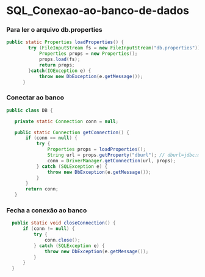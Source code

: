 # SQL_Conexao-ao-banco-de-dados

### Para ler o arquivo db.properties
```java
public static Properties loadProperties() {
		try (FileInputStream fs = new FileInputStream("db.properties")){
			Properties props = new Properties();
			props.load(fs);
			return props;
		}catch(IOException e) {
			throw new DbException(e.getMessage());
	  }
 ```
 
 ### Conectar ao banco
 ```java
 public class DB {

	private static Connection conn = null;

	public static Connection getConnection() {
		if (conn == null) {
			try {
				Properties props = loadProperties();
				String url = props.getProperty("dburl"); // dburl=jdbc:mysql://localhost:3306/coursejdbc
				conn = DriverManager.getConnection(url, props);
			} catch (SQLException e) {
				throw new DbException(e.getMessage());
			}
		}
		return conn;
	}
  ```
  ### Fecha a conexão ao banco
  ```java
  	public static void closeConnection() {
		if (conn != null) {
			try {
				conn.close();
			} catch (SQLException e) {
				throw new DbException(e.getMessage());
			}
		}
	}
  ```
